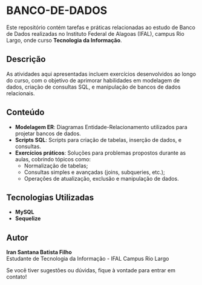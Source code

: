 # BANCO-DE-DADOS

Este repositório contém tarefas e práticas relacionadas ao estudo de Banco de Dados realizadas no Instituto Federal de Alagoas (IFAL), campus Rio Largo, onde curso **Tecnologia da Informação**.

## Descrição
As atividades aqui apresentadas incluem exercícios desenvolvidos ao longo do curso, com o objetivo de aprimorar habilidades em modelagem de dados, criação de consultas SQL, e manipulação de bancos de dados relacionais.

## Conteúdo
- **Modelagem ER**: Diagramas Entidade-Relacionamento utilizados para projetar bancos de dados.  
- **Scripts SQL**: Scripts para criação de tabelas, inserção de dados, e consultas.  
- **Exercícios práticos**: Soluções para problemas propostos durante as aulas, cobrindo tópicos como:  
  - Normalização de tabelas;  
  - Consultas simples e avançadas (joins, subqueries, etc.);  
  - Operações de atualização, exclusão e manipulação de dados.

## Tecnologias Utilizadas
- **MySQL**  
- **Sequelize**  

## Autor
**Iran Santana Batista Filho**  
Estudante de Tecnologia da Informação - IFAL Campus Rio Largo

Se você tiver sugestões ou dúvidas, fique à vontade para entrar em contato!
